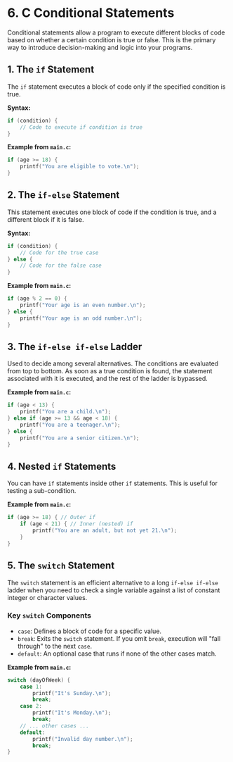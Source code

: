 # 6. C Conditional Statements

Conditional statements allow a program to execute different blocks of code based on whether a certain condition is true or false. This is the primary way to introduce decision-making and logic into your programs.

## 1. The `if` Statement

The `if` statement executes a block of code only if the specified condition is true.

**Syntax:**

```c
if (condition) {
    // Code to execute if condition is true
}
```

**Example from `main.c`:**

```c
if (age >= 18) {
    printf("You are eligible to vote.\n");
}
```

## 2. The `if-else` Statement

This statement executes one block of code if the condition is true, and a different block if it is false.

**Syntax:**

```c
if (condition) {
    // Code for the true case
} else {
    // Code for the false case
}
```

**Example from `main.c`:**

```c
if (age % 2 == 0) {
    printf("Your age is an even number.\n");
} else {
    printf("Your age is an odd number.\n");
}
```

## 3. The `if-else if-else` Ladder

Used to decide among several alternatives. The conditions are evaluated from top to bottom. As soon as a true condition is found, the statement associated with it is executed, and the rest of the ladder is bypassed.

**Example from `main.c`:**

```c
if (age < 13) {
    printf("You are a child.\n");
} else if (age >= 13 && age < 18) {
    printf("You are a teenager.\n");
} else {
    printf("You are a senior citizen.\n");
}
```

## 4. Nested `if` Statements

You can have `if` statements inside other `if` statements. This is useful for testing a sub-condition.

**Example from `main.c`:**

```c
if (age >= 18) { // Outer if
    if (age < 21) { // Inner (nested) if
        printf("You are an adult, but not yet 21.\n");
    }
}
```

## 5. The `switch` Statement

The `switch` statement is an efficient alternative to a long `if-else if-else` ladder when you need to check a single variable against a list of constant integer or character values.

### Key `switch` Components

- `case`: Defines a block of code for a specific value.
- `break`: Exits the `switch` statement. If you omit `break`, execution will "fall through" to the next `case`.
- `default`: An optional case that runs if none of the other cases match.

**Example from `main.c`:**

```c
switch (dayOfWeek) {
    case 1:
        printf("It's Sunday.\n");
        break;
    case 2:
        printf("It's Monday.\n");
        break;
    // ... other cases ...
    default:
        printf("Invalid day number.\n");
        break;
}
```
